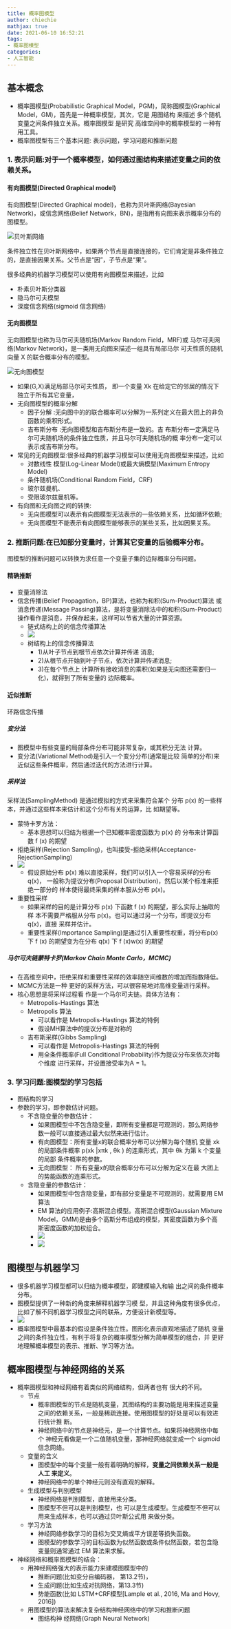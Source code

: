 ```yaml
---
title: 概率图模型
author: chiechie
mathjax: true
date: 2021-06-10 16:52:21
tags:
- 概率图模型
categories:
- 人工智能
---
```



## 基本概念

- 概率图模型(Probabilistic Graphical Model，PGM)，简称图模型(Graphical Model，GM)，首先是一种概率模型，其次，它是 用图结构 来描述 多个随机变量之间条件独立关系。概率图模型 是研究 高维空间中的概率模型的 一种有用工具。
- 概率图模型有三个基本问题: 表示问题，学习问题和推断问题

### 1. 表示问题:对于一个概率模型，如何通过图结构来描述变量之间的依赖关系。

#### 有向图模型(Directed Graphical model)
有向图模型(Directed Graphical model)，也称为贝叶斯网络(Bayesian Network)，或信念网络(Belief Network，BN)，是指用有向图来表示概率分布的图模型。

 ![贝叶斯网络](https://img.mubu.com/document_image/75c9420a-058f-4005-a4b2-4609e7987c1b-3380623.jpg)

条件独立性在贝叶斯网络中，如果两个节点是直接连接的，它们肯定是非条件独立的，是直接因果关系。父节点是“因”，子节点是“果”。

很多经典的机器学习模型可以使用有向图模型来描述，比如
- 朴素贝叶斯分类器
- 隐马尔可夫模型
- 深度信念网络(sigmoid 信念网络)


#### 无向图模型

无向图模型也称为马尔可夫随机场(Markov Random Field，MRF)或 马尔可夫网络(Markov Network)，是一类用无向图来描述一组具有局部马尔 可夫性质的随机向量 X 的联合概率分布的模型。

![无向图模型](https://img.mubu.com/document_image/85a18510-051c-4339-a808-4d3759095432-3380623.jpg)

- 如果(G,X)满足局部马尔可夫性质， 即一个变量 Xk 在给定它的邻居的情况下独立于所有其它变量，
- 无向图模型的概率分解
    - 因子分解 :无向图中的的联合概率可以分解为一系列定义在最大团上的非负函数的乘积形式。
    - 吉布斯分布 :无向图模型和吉布斯分布是一致的。吉 布斯分布一定满足马尔可夫随机场的条件独立性质，并且马尔可夫随机场的概 率分布一定可以表示成吉布斯分布。
- 常见的无向图模型:很多经典的机器学习模型可以使用无向图模型来描述，比如
    - 对数线性 模型(Log-Linear Model)或最大熵模型(Maximum Entropy Model)
    - 条件随机场(Conditional Random Field，CRF)
    - 玻尔兹曼机、
    - 受限玻尔兹曼机等。
- 有向图和无向图之间的转换:
    - 无向图模型可以表示有向图模型无法表示的一些依赖关系，比如循环依赖;
    - 无向图模型不能表示有向图模型能够表示的某些关系，比如因果关系。
    
### 2. 推断问题:在已知部分变量时，计算其它变量的后验概率分布。

图模型的推断问题可以转换为求任意一个变量子集的边际概率分布问题。

#### 精确推断

- 变量消除法
- 信念传播(Belief Propagation，BP)算法，也称为和积(Sum-Product)算法 或消息传递(Message Passing)算法，是将变量消除法中的和积(Sum-Product) 操作看作是消息，并保存起来，这样可以节省大量的计算资源。
    - 链式结构上的的信念传播算法
    - ![](https://img.mubu.com/document_image/bd0b3e40-76a5-42e2-8716-799247eddc32-3380623.jpg)
    - 树结构上的信念传播算法
        - 1)从叶子节点到根节点依次计算并传递 消息;
        - 2)从根节点开始到叶子节点，依次计算并传递消息;
        - 3)在每个节点上 计算所有接收消息的乘积(如果是无向图还需要归一化)，就得到了所有变量的 边际概率。

#### 近似推断
环路信念传播

##### 变分法

- 图模型中有些变量的局部条件分布可能非常复杂，或其积分无法 计算。
- 变分法(Variational Method)是引入一个变分分布(通常是比较 简单的分布)来近似这些条件概率，然后通过迭代的方法进行计算。

##### 采样法
采样法(SamplingMethod) 是通过模拟的方式来采集符合某个 分布 p(x) 的一些样本，并通过这些样本来估计和这个分布有关的运算，比 如期望等。
- 蒙特卡罗方法：
    - 基本思想可以归结为根据一个已知概率密度函数为 p(x) 的 分布来计算函数 f (x) 的期望
- 拒绝采样(Rejection Sampling)，也叫接受-拒绝采样(Acceptance-RejectionSampling)
- ![](https://img.mubu.com/document_image/f6ae17af-597a-4445-abbf-2c2b0a5bce67-3380623.jpg)
    - 假设原始分布 p(x) 难以直接采样，我们可以引入一个容易采样的分布 q(x)， 一般称为提议分布(Proposal Distribution)，然后以某个标准来拒绝一部分的 样本使得最终采集的样本服从分布 p(x)。
- 重要性采样
    - 如果采样的目的是计算分布 p(x) 下函数 f (x) 的期望，那么实际上抽取的样 本不需要严格服从分布 p(x)。也可以通过另一个分布，即提议分布 q(x)，直接 采样并估计。
    - 重要性采样(Importance Sampling)是通过引入重要性权重，将分布p(x) 下 f (x) 的期望变为在分布 q(x) 下 f (x)w(x) 的期望

##### 马尔可夫链蒙特卡罗(Markov Chain Monte Carlo，MCMC)

- 在高维空间中，拒绝采样和重要性采样的效率随空间维数的增加而指数降低。
- MCMC方法是一种 更好的采样方法，可以很容易地对高维变量进行采样。
- 核心思想是将采样过程看 作是一个马尔可夫链。具体方法有：
    - Metropolis-Hastings 算法
    - Metropolis 算法
        - 可以看作是 Metropolis-Hastings 算法的特例
        - 假设MH算法中的提议分布是对称的
    - 吉布斯采样(Gibbs Sampling)
        - 可以看作是 Metropolis-Hastings 算法的特例
        - 用全条件概率(Full Conditional Probability)作为提议分布来依次对每个维度 进行采样，并设置接受率为A = 1。

### 3. 学习问题:图模型的学习包括

- 图结构的学习
- 参数的学习，即参数估计问题。
    - 不含隐变量的参数估计：
        - 如果图模型中不包含隐变量，即所有变量都是可观测的，那么网络参数一般可以直接通过最大似然来进行估计。
        - 有向图模型：所有变量x的联合概率分布可以分解为每个随机 变量 xk 的局部条件概率 p(xk |xπk , θk ) 的连乘形式，其中 θk 为第 k 个变量的局部 条件概率的参数。
        - 无向图模型： 所有变量x的联合概率分布可以分解为定义在最 大团上的势能函数的连乘形式。
    - 含隐变量的参数估计：
        - 如果图模型中包含隐变量，即有部分变量是不可观测的，就需要用 EM 算法
        - EM 算法的应用例子:高斯混合模型。高斯混合模型(Gaussian Mixture Model，GMM)是由多个高斯分布组成的模型，其密度函数为多个高 斯密度函数的加权组合。
        - ![](https://img.mubu.com/document_image/3476923c-5528-4dd4-aa4d-ae10183bf377-3380623.jpg)
        - ![](https://img.mubu.com/document_image/28d53640-0eb6-4a17-81c6-ffa8e4dbb289-3380623.jpg)

## 图模型与机器学习 

- 很多机器学习模型都可以归结为概率模型，即建模输入和输 出之间的条件概率分布。
- 图模型提供了一种新的角度来解释机器学习模 型，并且这种角度有很多优点，比如了解不同机器学习模型之间的联系，方便设计新模型等。
- ![](https://img.mubu.com/document_image/e3036b4e-18d3-4e73-b996-eafe4a4c08d1-3380623.jpg)
- 概率图模型中最基本的假设是条件独立性。图形化表示直观地描述了随机 变量之间的条件独立性，有利于将复杂的概率模型分解为简单模型的组合，并 更好地理解概率模型的表示、推断、学习等方法。

## 概率图模型与神经网络的关系

- 概率图模型和神经网络有着类似的网络结构，但两者也有 很大的不同。
    - 节点
        - 概率图模型的节点是随机变量，其图结构的主要功能是用来描述变量 之间的依赖关系，一般是稀疏连接。使用图模型的好处是可以有效进行统计推 断。
        - 神经网络中的节点是神经元，是一个计算节点。如果将神经网络中每个 神经元看做是一个二值随机变量，那神经网络就变成一个 sigmoid 信念网络。
    - 变量的含义
        - 图模型中的每个变量一般有着明确的解释，**变量之间依赖关系一般是人工 来定义**。
        - 神经网络中的单个神经元则没有直观的解释。
    - 生成模型与判别模型
        - 神经网络是判别模型，直接用来分类。
        - 图模型不但可以是判别模型，也 可以是生成模型。生成模型不但可以用来生成样本，也可以通过贝叶斯公式用 来做分类。
    - 学习方法
        - 神经网络参数学习的目标为交叉熵或平方误差等损失函数。
        - 图模型的参数学习的目标函数为似然函数或条件似然函数，若包含隐变量则通常通过 EM 算法来求解。
- 神经网络和概率图模型的结合：
    - 用神经网络强大的表示能力来建模图模型中的
        - 推断问题(比如变分自编码器， 第13.2节)，
        - 生成问题(比如生成对抗网络，第13.3节)
        - 势能函数(比如 LSTM+CRF模型[Lample et al., 2016, Ma and Hovy, 2016])
    - 用图模型的算法来解决复杂结构神经网络中的学习和推断问题
        - 图结构神 经网络(Graph Neural Network)

